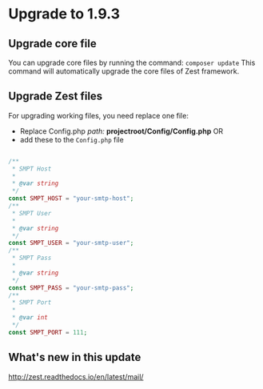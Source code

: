 # Upgrade to 1.9.3

## Upgrade core file
You can upgrade core files by running the command:
`composer update`
This command will automatically upgrade the core files of Zest framework.

## Upgrade Zest files
For upgrading working files, you need replace one file:
- Replace Config.php *path:* **projectroot/Config/Config.php**
OR
- add these to the `Config.php` file
```php

/**
 * SMPT Host
 *
 * @var string
 */
const SMPT_HOST = "your-smtp-host";
/**
 * SMPT User
 *
 * @var string
 */
const SMPT_USER = "your-smtp-user";
/**
 * SMPT Pass
 *
 * @var string
 */
const SMPT_PASS = "your-smtp-pass";
/**
 * SMPT Port
 *
 * @var int
 */
const SMPT_PORT = 111;

```

## What's new in this update
http://zest.readthedocs.io/en/latest/mail/

